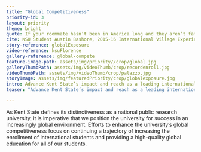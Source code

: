 ```yaml
---
title: "Global Competitiveness"
priority-id: 3
layout: priority
theme: bright
quote: If your roommate hasn’t been in America long and they aren’t familiar with our culture, you will have to get used to some different social norms. And they may find some of our American habits difficult to understand as well.
cite: KSU Student Austin Bashore, 2015-16 International Village Experience participant
story-reference: globalExposure
video-reference: ksuFlorence
gallery-reference: global-compete
feature-image-path: assets/img/priority//crop/global.jpg
galleryThumbPath: assets/img/videoThumb/crop/recordenroll.jpg
videoThumbPath: assets/img/videoThumb/crop/palazzo.jpg
storyImage: assets/img/featuredPriority/crop/globalexposure.jpg
intro: Advance Kent State’s impact and reach as a leading international university
teaser: "Advance Kent State’s impact and reach as a leading international university"

---
```


As Kent State defines its distinctiveness as a national public research university, it is imperative that we position the university for success in an increasingly global environment. Efforts to enhance the university’s global competitiveness focus on continuing a trajectory of increasing the enrollment of international students and providing a high-quality global education for all of our students.
